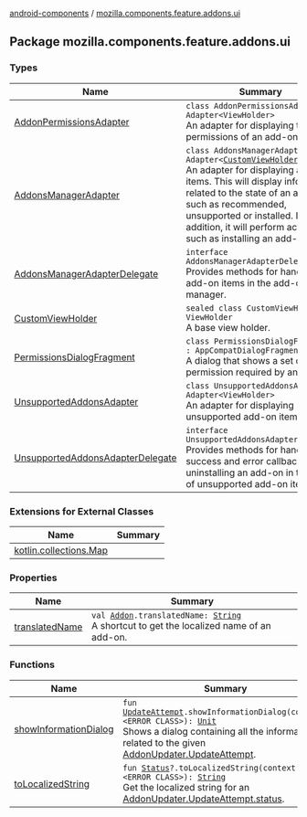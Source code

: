 [android-components](../index.md) / [mozilla.components.feature.addons.ui](./index.md)

## Package mozilla.components.feature.addons.ui

### Types

| Name | Summary |
|---|---|
| [AddonPermissionsAdapter](-addon-permissions-adapter/index.md) | `class AddonPermissionsAdapter : Adapter<ViewHolder>`<br>An adapter for displaying the permissions of an add-on. |
| [AddonsManagerAdapter](-addons-manager-adapter/index.md) | `class AddonsManagerAdapter : Adapter<`[`CustomViewHolder`](-custom-view-holder/index.md)`>`<br>An adapter for displaying add-on items. This will display information related to the state of an add-on such as recommended, unsupported or installed. In addition, it will perform actions such as installing an add-on. |
| [AddonsManagerAdapterDelegate](-addons-manager-adapter-delegate/index.md) | `interface AddonsManagerAdapterDelegate`<br>Provides methods for handling the add-on items in the add-on manager. |
| [CustomViewHolder](-custom-view-holder/index.md) | `sealed class CustomViewHolder : ViewHolder`<br>A base view holder. |
| [PermissionsDialogFragment](-permissions-dialog-fragment/index.md) | `class PermissionsDialogFragment : AppCompatDialogFragment`<br>A dialog that shows a set of permission required by an [Addon](../mozilla.components.feature.addons/-addon/index.md). |
| [UnsupportedAddonsAdapter](-unsupported-addons-adapter/index.md) | `class UnsupportedAddonsAdapter : Adapter<ViewHolder>`<br>An adapter for displaying unsupported add-on items. |
| [UnsupportedAddonsAdapterDelegate](-unsupported-addons-adapter-delegate/index.md) | `interface UnsupportedAddonsAdapterDelegate`<br>Provides methods for handling the success and error callbacks from uninstalling an add-on in the list of unsupported add-on items. |

### Extensions for External Classes

| Name | Summary |
|---|---|
| [kotlin.collections.Map](kotlin.collections.-map/index.md) |  |

### Properties

| Name | Summary |
|---|---|
| [translatedName](translated-name.md) | `val `[`Addon`](../mozilla.components.feature.addons/-addon/index.md)`.translatedName: `[`String`](https://kotlinlang.org/api/latest/jvm/stdlib/kotlin/-string/index.html)<br>A shortcut to get the localized name of an add-on. |

### Functions

| Name | Summary |
|---|---|
| [showInformationDialog](show-information-dialog.md) | `fun `[`UpdateAttempt`](../mozilla.components.feature.addons.update/-addon-updater/-update-attempt/index.md)`.showInformationDialog(context: <ERROR CLASS>): `[`Unit`](https://kotlinlang.org/api/latest/jvm/stdlib/kotlin/-unit/index.html)<br>Shows a dialog containing all the information related to the given [AddonUpdater.UpdateAttempt](../mozilla.components.feature.addons.update/-addon-updater/-update-attempt/index.md). |
| [toLocalizedString](to-localized-string.md) | `fun `[`Status`](../mozilla.components.feature.addons.update/-addon-updater/-status/index.md)`?.toLocalizedString(context: <ERROR CLASS>): `[`String`](https://kotlinlang.org/api/latest/jvm/stdlib/kotlin/-string/index.html)<br>Get the localized string for an [AddonUpdater.UpdateAttempt.status](../mozilla.components.feature.addons.update/-addon-updater/-update-attempt/status.md). |
